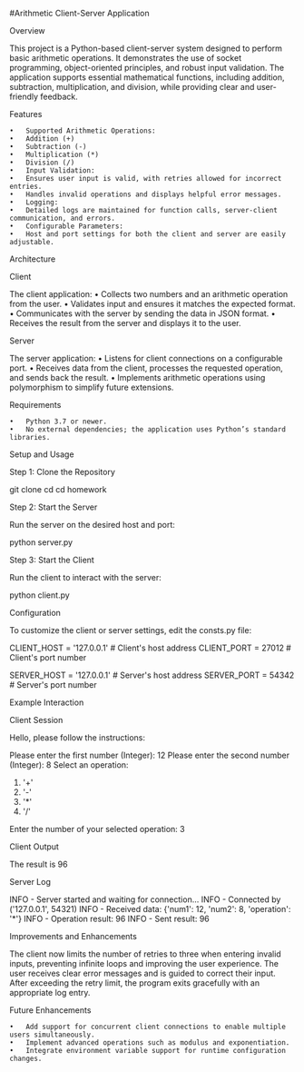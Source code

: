 #Arithmetic Client-Server Application

Overview

This project is a Python-based client-server system designed to perform basic arithmetic operations. It demonstrates the use of socket programming, object-oriented principles, and robust input validation. The application supports essential mathematical functions, including addition, subtraction, multiplication, and division, while providing clear and user-friendly feedback.

Features

	•	Supported Arithmetic Operations:
	•	Addition (+)
	•	Subtraction (-)
	•	Multiplication (*)
	•	Division (/)
	•	Input Validation:
	•	Ensures user input is valid, with retries allowed for incorrect entries.
	•	Handles invalid operations and displays helpful error messages.
	•	Logging:
	•	Detailed logs are maintained for function calls, server-client communication, and errors.
	•	Configurable Parameters:
	•	Host and port settings for both the client and server are easily adjustable.

Architecture

Client

The client application:
	•	Collects two numbers and an arithmetic operation from the user.
	•	Validates input and ensures it matches the expected format.
	•	Communicates with the server by sending the data in JSON format.
	•	Receives the result from the server and displays it to the user.

Server

The server application:
	•	Listens for client connections on a configurable port.
	•	Receives data from the client, processes the requested operation, and sends back the result.
	•	Implements arithmetic operations using polymorphism to simplify future extensions.

Requirements

	•	Python 3.7 or newer.
	•	No external dependencies; the application uses Python’s standard libraries.

Setup and Usage

Step 1: Clone the Repository

git clone <repository-url>
cd <repository-directory>
cd homework

Step 2: Start the Server

Run the server on the desired host and port:

python server.py

Step 3: Start the Client

Run the client to interact with the server:

python client.py

Configuration

To customize the client or server settings, edit the consts.py file:

CLIENT_HOST = '127.0.0.1'  # Client's host address
CLIENT_PORT = 27012        # Client's port number

SERVER_HOST = '127.0.0.1'  # Server's host address
SERVER_PORT = 54342        # Server's port number

Example Interaction

Client Session

Hello, please follow the instructions:

Please enter the first number (Integer): 12
Please enter the second number (Integer): 8
Select an operation:
1. '+'
2. '-'
3. '*'
4. '/'

Enter the number of your selected operation: 3

Client Output

The result is 96

Server Log

INFO - Server started and waiting for connection...
INFO - Connected by ('127.0.0.1', 54321)
INFO - Received data: {'num1': 12, 'num2': 8, 'operation': '*'}
INFO - Operation result: 96
INFO - Sent result: 96

Improvements and Enhancements

The client now limits the number of retries to three when entering invalid inputs, preventing infinite loops and improving the user experience. The user receives clear error messages and is guided to correct their input. After exceeding the retry limit, the program exits gracefully with an appropriate log entry.

Future Enhancements

	•	Add support for concurrent client connections to enable multiple users simultaneously.
	•	Implement advanced operations such as modulus and exponentiation.
	•	Integrate environment variable support for runtime configuration changes.
